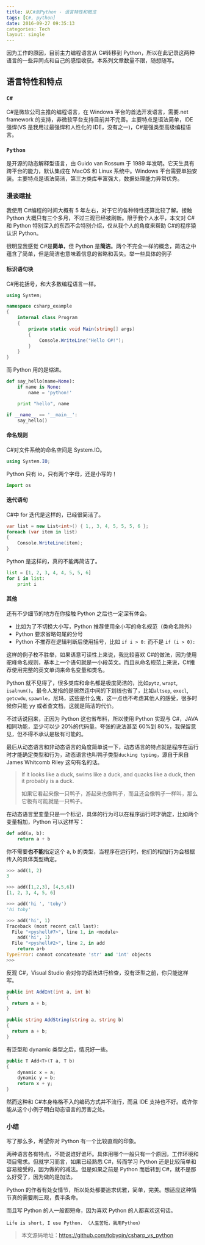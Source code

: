```yaml
---
title: 从C#到Python - 语言特性和概览
tags: [C#, python]
date: 2016-09-27 09:35:13
categories: Tech
layout: single
---
```


因为工作的原因，目前主力编程语言从 C#转移到 Python，所以在此记录这两种语言的一些异同点和自己的感悟收获。本系列文章数量不限，随想随写。

<!-- more -->

## 语言特性和特点

### `C#`

C#是微软公司主推的编程语言，在 Windows 平台的首选开发语言，需要.net framework 的支持，非微软平台支持目前并不完善。主要特点是语法简单，IDE 强悍(VS 是我用过最强悍和人性化的 IDE，没有之一)，C#是强类型高级编程语言。

### `Python`

是开源的动态解释型语言，由 Guido van Rossum 于 1989 年发明。它天生具有跨平台的能力，默认集成在 MacOS 和 Linux 系统中。Windows 平台需要单独安装。主要特点是语法简洁，第三方类库丰富强大，数据处理能力异常优秀。

### 漫谈瞎扯

我使用 C#编程的时间大概有 5 年左右，对于它的各种特性还算比较了解。接触 Python 大概只有三个多月，不过三观已经被刷新。限于我个人水平，本文对 C#和 Python 特别深入的东西不会特别介绍，仅从我个人的角度来帮助 C#的程序猿认识 Python。

很明显我感觉 C#是**简单**，但 Python 是**简洁**。两个不完全一样的概念，简洁之中蕴含了简单，但是简洁也意味着信息的省略和丢失。举一些具体的例子

#### 标识语句块

C#用花括号，和大多数编程语言一样。

```csharp
using System;

namespace csharp_example
{
    internal class Program
    {
        private static void Main(string[] args)
        {
            Console.WriteLine("Hello C#!");
        }
    }
}
```

而 Python 用的是缩进。

```python
def say_hello(name=None):
    if name is None:
        name = 'python!'

    print "hello", name

if __name__ == '__main__':
    say_hello()

```

#### 命名规则

C#对文件系统的命名空间是 System.IO。

```csharp
using System.IO;
```

Python 只有 io，只有两个字母，还是小写的！

```python
import os
```

#### 迭代语句

C#中 for 迭代是这样的，已经很简洁了。

```csharp
var list = new List<int>() { 1,, 3, 4, 5, 5, 5, 6 };
foreach (var item in list)
{
    Console.WriteLine(item);
}
```

Python 是这样的，真的不能再简洁了。

```python
list = [1, 2, 3, 4, 4, 5, 5, 6]
for i in list:
    print i
```

#### 其他

还有不少细节的地方在你接触 Python 之后也一定深有体会。

- 比如为了不切换大小写，Python 推荐使用全小写的命名规范（类命名除外）
- Python 要求省略句尾的分号
- Python 不推荐在逻辑判断后使用括号，比如 `if i > 0:` 而不是 `if (i > 0):`

这样的例子枚不胜举，如果语意可读性上来说，我比较喜欢 C#的做法，因为使用驼峰命名规则，基本上一个语句就是一小段英文。而且从命名规范上来说，C#推荐使用完整的英文单词来命名变量和类名。

Python 就不见得了，很多类库和命名都是极度简洁的，比如`pytz`, `wrapt`, `isalnum()`。最令人发指的是居然连中间的下划线也省了，比如`altsep`, `execl`, `getcwdu`, `spawnle`，尼玛，这些是什么鬼，这一点也不考虑其他人的感受，很多时候你只能 yy 或者查文档，这就是简洁的代价。

不过话说回来，正因为 Python 这也省布料，所以使用 Python 实现与 C#，JAVA 相同功能，至少可以少 20%的代码量。夸张的说法甚至 60%到 80%，我保留意见，但不得不承认是极有可能的。

最后从动态语言和非动态语言的角度简单说一下，动态语言的特点就是程序在运行时才能确定类型和行为，动态语言也叫鸭子类型`ducking typing`，源自于来自 James Whitcomb Riley 这句有名的话。

> If it looks like a duck, swims like a duck, and quacks like a duck, then it probably is a duck.
>
> 如果它看起来像一只鸭子，游起来也像鸭子，而且还会像鸭子一样叫，那么它极有可能就是一只鸭子。

在动态语言里变量只是一个标记，具体的行为可以在程序运行时才确定，比如两个变量相加，Python 可以这样写：

```python
def add(a, b):
    return a + b
```

你不需要**也不能**指定这个 a, b 的类型，当程序在运行时，他们的相加行为会根据传入的具体类型确定。

```python
>>> add(1, 2)
3

>>> add([1,2,3], [4,5,6])
[1, 2, 3, 4, 5, 6]

>>> add('hi ', 'toby')
'hi toby'

>>> add('hi', 1)
Traceback (most recent call last):
  File "<pyshell#7>", line 1, in <module>
    add('hi', 1)
  File "<pyshell#2>", line 2, in add
    return a+b
TypeError: cannot concatenate 'str' and 'int' objects
>>>
```

反观 C#，Visual Studio 会对你的语法进行检查，没有泛型之前，你只能这样写。

```csharp
public int AddInt(int a, int b)
{
  return a + b;
}

public string AddString(string a, string b)
{
  return a + b;
}
```

有泛型和 dynamic 类型之后，情况好一些。

```csharp
public T Add<T>(T a, T b)
{
    dynamic x = a;
    dynamic y = b;
    return x + y;
}
```

然而这种和 C#本身格格不入的编码方式并不流行，而且 IDE 支持也不好。或许你能从这个小例子明白动态语言的厉害之处。

### 小结

写了那么多，希望你对 Python 有一个比较直观的印象。

两种语言各有特点，不能说谁好谁坏。具体用哪个一般只有一个原因，工作环境和项目需求。但就学习而言，如果已经熟悉 C#，转而学习 Python 还是比较简单和容易接受的，因为做的的减法。但是如果之前是 Python 而后转到 C#，就不是那么好受了，因为做的是加法。

Python 的作者有处女情节，所以处处都要追求优雅，简单，完美。想适应这种情节真的需要刷三观，费半条命。

而且写 Python 的人一般都短命，因为喜欢 Python 的人都喜欢这句话。

`Life is short, I use Python. （人生苦短，我用Python）`

> 本文源码地址：https://github.com/tobyqin/csharp_vs_python
